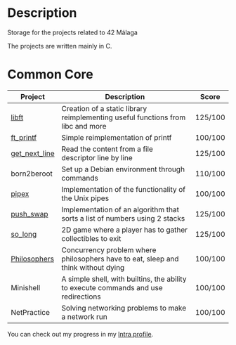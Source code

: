 # Description

Storage for the projects related to 42 Málaga

The projects are written mainly in C.

# Common Core

|Project|Description|Score
|-|-|-|
|[libft](https://github.com/ribana-b/libft/)|Creation of a static library reimplementing useful functions from libc and more|125/100
|[ft_printf](https://github.com/ribana-b/ft_printf/)|Simple reimplementation of printf|100/100
|[get_next_line](https://github.com/ribana-b/get_next_line/)|Read the content from a file descriptor line by line|125/100
|born2beroot|Set up a Debian environment through commands|110/100
|[pipex](https://github.com/ribana-b/pipex/)|Implementation of the functionality of the Unix pipes|100/100
|[push_swap](https://github.com/ribana-b/push_swap/)|Implementation of an algorithm that sorts a list of numbers using 2 stacks|125/100
|[so_long](https://github.com/ribana-b/so_long/)|2D game where a player has to gather collectibles to exit|125/100
|[Philosophers](https://github.com/ribana-b/philosophers/)|Concurrency problem where philosophers have to eat, sleep and think without dying|100/100
|Minishell|A simple shell, with builtins, the ability to execute commands and use redirections|100/100
|NetPractice|Solving networking problems to make a network run|100/100

You can check out my progress in my [Intra profile](https://profile.intra.42.fr/users/ribana-b).
